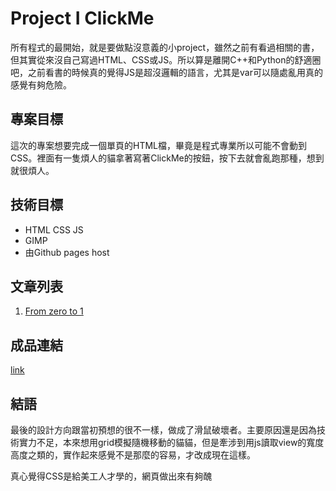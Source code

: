 # Project I ClickMe

所有程式的最開始，就是要做點沒意義的小project，雖然之前有看過相關的書，但其實從來沒自己寫過HTML、CSS或JS。所以算是離開C++和Python的舒適圈吧，之前看書的時候真的覺得JS是超沒邏輯的語言，尤其是var可以隨處亂用真的感覺有夠危險。

## 專案目標

這次的專案想要完成一個單頁的HTML檔，畢竟是程式專業所以可能不會動到CSS。裡面有一隻煩人的貓拿著寫著ClickMe的按鈕，按下去就會亂跑那種，想到就很煩人。

## 技術目標

- HTML CSS JS
- GIMP
- 由Github pages host

## 文章列表

1. [From zero to 1](day1.md)

## 成品連結

[link](/main/index.html)

## 結語

最後的設計方向跟當初預想的很不一樣，做成了滑鼠破壞者。主要原因還是因為技術實力不足，本來想用grid模擬隨機移動的貓貓，但是牽涉到用js讀取view的寬度高度之類的，實作起來感覺不是那麼的容易，才改成現在這樣。

真心覺得CSS是給美工人才學的，網頁做出來有夠醜
